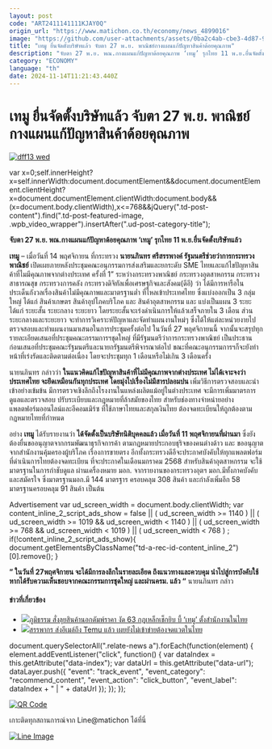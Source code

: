 ```yaml
---
layout: post
code: "ART2411141111KJAY0Q"
origin_url: "https://www.matichon.co.th/economy/news_4899016"
image: "https://github.com/user-attachments/assets/0ba2c4ab-cbe3-4d87-9323-d9725cf95385"
title: "เทมู ยื่นจัดตั้งบริษัทแล้ว จับตา 27 พ.ย. พาณิชย์กางแผนแก้ปัญหาสินค้าด้อยคุณภาพ"
description: "จับตา 27 พ.ย. พณ.กางแผนแก้ปัญหาด้อยคุณภาพ ‘เทมู’ รุกไทย 11 พ.ย.ยื่นจัดตั้งบริษัทแล้ว"
category: "ECONOMY"
language: "th"
date: 2024-11-14T11:21:43.440Z
---
```


# เทมู ยื่นจัดตั้งบริษัทแล้ว จับตา 27 พ.ย. พาณิชย์กางแผนแก้ปัญหาสินค้าด้อยคุณภาพ

[![](https://www.matichon.co.th/wp-content/uploads/2024/11/dff13-wed.jpg "dff13 wed")](https://www.matichon.co.th/wp-content/uploads/2024/11/dff13-wed.jpg)

var x=0;self.innerHeight?x=self.innerWidth:document.documentElement&&document.documentElement.clientHeight?x=document.documentElement.clientWidth:document.body&&(x=document.body.clientWidth),x<=768&&jQuery(".td-post-content").find(".td-post-featured-image, .wpb\_video\_wrapper").insertAfter(".ud-post-category-title");

**จับตา 27 พ.ย. พณ.กางแผนแก้ปัญหาด้อยคุณภาพ ‘เทมู’ รุกไทย 11 พ.ย.ยื่นจัดตั้งบริษัทแล้ว**

**เทมู** – เมื่อวันที่ 14 พฤศจิกายน ที่กระทรวง **นายนภินทร ศรีสรรพางค์ รัฐมนตรีช่วยว่าการกระทรวงพาณิชย์** เปิดเผยภายหลังประชุมคณะอนุกรรมการส่งเสริมและยกระดับ SME ไทยและแก้ไขปัญหาสินค้าที่ไมมีคุณภาพจากต่างประเทศ ครั้งที่ 1” ระหว่างกระทรวงพาณิชย์ กระทรวงอุตสาหกรรม กระทรวงสาธารณสุข กระทรวงการคลัง กระทรวงดิจิทัลเพื่อเศรษฐกิจและสังคม(ดีอี) ว่า ได้มีการหารือในประเด็นกังวลเรื่องสินค้าไม่มีคุณภาพและมาตรฐานต่ำ ที่ไหลเข้าประเทศไทย ซึ่งแบ่งออกเป็น 3 กลุ่มใหญ่ ได้แก่ สินค้าเกษตร สินค้าอุปโภคบริโภค และ สินค้าอุตสาหกรรม และ แบ่งเป็นแผน 3 ระยะ ได้แก่ ระยะสั้น ระยะกลาง ระยะยาว โดยระยะสั้นจะเร่งดำเนินการให้แล้วเสร็จภายใน 3 เดือน ส่วนระยะกลางและระยะยาว จะทำการวิเคราะห์ปัญหาและจัดทำแผนงานใหม่ๆ ซึ่งได้ให้แต่ละหน่วยงายไปตรวจสอบและทำแผนงานมาเสนอในการประชุมครั้งต่อไป ในวันที่ 27 พฤศจิกายนนี้ จากนั้นจะสรุปทุกรายละเอียดเสนอที่ประชุมคณะกรรมการฯชุดใหญ่ ที่มีรัฐมนตรีว่าการกระทรวงพาณิชย์ เป็นประธาน ก่อนเสนอที่ประชุมคณะรัฐมนตรีและนายกรัฐมนตรีพิจารณาต่อไป ขณะที่คณะอนุกรรมการฯก็จะยังทำหน้าที่เร่งรัดและติดตามต่อเนื่อง โดยจะประชุมทุก 1 เดือนหรือไม่เกิน 3 เดือนครั้ง

นายนภินทร กล่าวว่า **ในแนวคิดแก้ไขปัญหาสินค้าที่ไม่มีคุณภาพจากต่างประเทศ ไม่ได้เจาะจงว่าประเทศไทย จะยึดเหมือนกันทุกประเทศ โดยมุ่งไปเรื่องไม่มีสารปลอมปน** เพิ่มวิธีการตรวจสอบและนำเข้าอย่างเข้มข้น มีการตรวจเชิงลึกถึงโรงงานในแหล่งผลิตแม้อยู่ในต่างประเทศ จะมีการเพิ่มมาตรการดูแลและตรวจสอบ ปรับระเบียบและกฎหมายที่ล้าสมัยของไทย สำหรับช่องทางจำหน่ายอย่างแพลตฟอร์มออนไลน์และอีคอมเมิร์ซ ที่ใช้ภาษาไทยและสกุลเงินไทย ต้องจดทะเบียนให้ถูกต้องตามกฎหมายไทยที่กำหนด

อย่าง **เทมู** ได้รับรายงานว่า **ได้จัดตั้งเป็นบริษัทนิติบุคคลแล้ว เมื่อวันที่ 11 พฤศจิกายนที่ผ่านมา** ซึ่งยังต้องยื่นขออนุญาตจากกรมพัฒนาธุรกิจการค้า ตามกฎหมายประกอบธุริจของคนต่างด้าว และ ขออนุญาตจากสำนักงานคุ้มครองผู้บริโภค เรื่องการขายตรง อีกทั้งกระทรวงดีอีจะประกาศบังคับให้ทุกแพลตฟอร์มที่ดำเนินการไทยต้องจดทะเบียน ที่จะประกาศในเดือนมกราคม 2568 สำหรับสินค้าอุตสาหกรรม จะใช้มาตรฐานในการกำชับดูแล ผ่านเครื่องหมาย มอก. จากรายงานของกระทรวงอุตฯ มอก.มีทั้งภาคบังคับ และสมัครใจ ซึ่งมาตรฐานมอก.มี 144 มาตรฐาร ครอบคลุม 308 สินค้า และกำลังเพิ่มอีก 58 มาตรฐานครอบคลุม 91 สินค้า เป็นต้น

Advertisement var ud\_screen\_width = document.body.clientWidth; var content\_inline\_2\_script\_ads\_show = false || ( ud\_screen\_width >= 1140 ) || ( ud\_screen\_width >= 1019 && ud\_screen\_width < 1140 ) || ( ud\_screen\_width >= 768 && ud\_screen\_width < 1019 ) || ( ud\_screen\_width < 768 ) ; if(!content\_inline\_2\_script\_ads\_show){ document.getElementsByClassName("td-a-rec-id-content\_inline\_2")\[0\].remove(); }

**” ในวันที่ 27พฤศจิกายน จะได้มีการลงลึกในรายละเอียด ถึงแนวทางและควบคุม นำไปสู่การบังคับใช้ หากได้รับความเห็นชอบจากคณะกรรมการชุดใหญ่ และผ่านครม. แล้ว “** นายนภินทร กล่าว

#### ข่าวที่เกี่ยวข้อง

*   [![](https://www.matichon.co.th/wp-content/uploads/2024/08/pkoou19-wed.jpg)ภูมิธรรม สั่งลุยสินค้านอกดัมพ์ราคา งัด 63 กฎเหล็กเช็กยิบ บี้ ‘เทมู’ ตั้งสำนักงานในไทย](https://www.matichon.co.th/economy/news_4761656)
*   [![](https://www.matichon.co.th/wp-content/uploads/2024/08/สรรพากร-เทมู.jpg)สรรพากร ส่งอีเมล์ถึง Temu แล้ว เผยยังไม่เข้าข่ายต้องจดแวตในไทย](https://www.matichon.co.th/economy/news_4727894)

document.querySelectorAll(".relate-news a").forEach(function(element) { element.addEventListener("click", function() { var dataIndex = this.getAttribute("data-index"); var dataUrl = this.getAttribute("data-url"); dataLayer.push({ "event": "track\_event", "event\_category": "recommend\_content", "event\_action": "click\_button", "event\_label": dataIndex + " | " + dataUrl }); }); });

[![QR Code](https://www.matichon.co.th/wp-content/uploads/2023/07/wob1371z.jpg)](https://lin.ee/ht0nDxX)

เกาะติดทุกสถานการณ์จาก Line@matichon ได้ที่นี่

[![Line Image](https://www.matichon.co.th/wp-content/uploads/2023/07/th.png)](https://lin.ee/ht0nDxX)